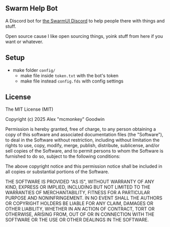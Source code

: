 Swarm Help Bot
--------------

A Discord bot for [the SwarmUI Discord](https://discord.gg/q2y38cqjNw) to help people there with things and stuff.

Open source cause I like open sourcing things, yoink stuff from here if you want or whatever.

## Setup

- make folder `config/`
    - make file inside `token.txt` with the bot's token
    - make file instead `config.fds` with config settings

## License

The MIT License (MIT)

Copyright (c) 2025 Alex "mcmonkey" Goodwin

Permission is hereby granted, free of charge, to any person obtaining a copy
of this software and associated documentation files (the "Software"), to deal
in the Software without restriction, including without limitation the rights
to use, copy, modify, merge, publish, distribute, sublicense, and/or sell
copies of the Software, and to permit persons to whom the Software is
furnished to do so, subject to the following conditions:

The above copyright notice and this permission notice shall be included in all
copies or substantial portions of the Software.

THE SOFTWARE IS PROVIDED "AS IS", WITHOUT WARRANTY OF ANY KIND, EXPRESS OR
IMPLIED, INCLUDING BUT NOT LIMITED TO THE WARRANTIES OF MERCHANTABILITY,
FITNESS FOR A PARTICULAR PURPOSE AND NONINFRINGEMENT. IN NO EVENT SHALL THE
AUTHORS OR COPYRIGHT HOLDERS BE LIABLE FOR ANY CLAIM, DAMAGES OR OTHER
LIABILITY, WHETHER IN AN ACTION OF CONTRACT, TORT OR OTHERWISE, ARISING FROM,
OUT OF OR IN CONNECTION WITH THE SOFTWARE OR THE USE OR OTHER DEALINGS IN THE
SOFTWARE.
